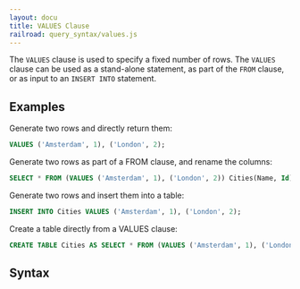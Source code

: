 ```yaml
---
layout: docu
title: VALUES Clause
railroad: query_syntax/values.js
---
```


The `VALUES` clause is used to specify a fixed number of rows. The `VALUES` clause can be used as a stand-alone statement, as part of the `FROM` clause, or as input to an `INSERT INTO` statement.

## Examples

Generate two rows and directly return them:

```sql
VALUES ('Amsterdam', 1), ('London', 2);
```

Generate two rows as part of a FROM clause, and rename the columns:

```sql
SELECT * FROM (VALUES ('Amsterdam', 1), ('London', 2)) Cities(Name, Id);
```

Generate two rows and insert them into a table:

```sql
INSERT INTO Cities VALUES ('Amsterdam', 1), ('London', 2);
```

Create a table directly from a VALUES clause:

```sql
CREATE TABLE Cities AS SELECT * FROM (VALUES ('Amsterdam', 1), ('London', 2)) Cities(Name, Id);
```

## Syntax

<div id="rrdiagram"></div>

